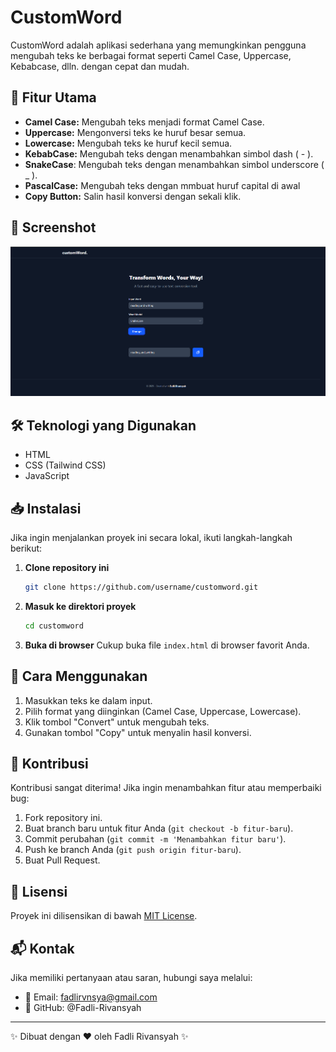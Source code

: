 # CustomWord

CustomWord adalah aplikasi sederhana yang memungkinkan pengguna mengubah teks ke berbagai format seperti Camel Case, Uppercase, Kebabcase, dlln. dengan cepat dan mudah.

## 🚀 Fitur Utama

- **Camel Case:** Mengubah teks menjadi format Camel Case.
- **Uppercase:** Mengonversi teks ke huruf besar semua.
- **Lowercase:** Mengubah teks ke huruf kecil semua.
- **KebabCase:** Mengubah teks dengan menambahkan simbol dash ( - ).
- **SnakeCase**: Mengubah teks dengan menambahkan simbol underscore ( \_ ).
- **PascalCase:** Mengubah teks dengan mmbuat huruf capital di awal
- **Copy Button:** Salin hasil konversi dengan sekali klik.

## 📸 Screenshot

![CustomWord Screenshot](./src/img/Screenshot.png)

## 🛠️ Teknologi yang Digunakan

- HTML
- CSS (Tailwind CSS)
- JavaScript

## 📥 Instalasi

Jika ingin menjalankan proyek ini secara lokal, ikuti langkah-langkah berikut:

1. **Clone repository ini**

   ```bash
   git clone https://github.com/username/customword.git
   ```

2. **Masuk ke direktori proyek**

   ```bash
   cd customword
   ```

3. **Buka di browser**
   Cukup buka file `index.html` di browser favorit Anda.

## 🎯 Cara Menggunakan

1. Masukkan teks ke dalam input.
2. Pilih format yang diinginkan (Camel Case, Uppercase, Lowercase).
3. Klik tombol "Convert" untuk mengubah teks.
4. Gunakan tombol "Copy" untuk menyalin hasil konversi.

## 🤝 Kontribusi

Kontribusi sangat diterima! Jika ingin menambahkan fitur atau memperbaiki bug:

1. Fork repository ini.
2. Buat branch baru untuk fitur Anda (`git checkout -b fitur-baru`).
3. Commit perubahan (`git commit -m 'Menambahkan fitur baru'`).
4. Push ke branch Anda (`git push origin fitur-baru`).
5. Buat Pull Request.

## 📄 Lisensi

Proyek ini dilisensikan di bawah [MIT License](LICENSE).

## 📬 Kontak

Jika memiliki pertanyaan atau saran, hubungi saya melalui:

- 📧 Email: [fadlirvnsya@gmail.com](mailto\:fadlirvnsya@gmail.com)
- 🔗 GitHub: @Fadli-Rivansyah

---

✨ Dibuat dengan ❤️ oleh Fadli Rivansyah ✨

